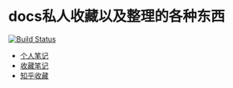 # docs私人收藏以及整理的各种东西

[![Build Status](https://travis-ci.org/Zjingwen/docs-interview.svg?branch=master)](https://travis-ci.org/Zjingwen/docs-interview)

- [个人笔记](个人笔记/README.md)
- [收藏笔记](收藏笔记/README.md)
- [知乎收藏](知乎收藏/README.md)

